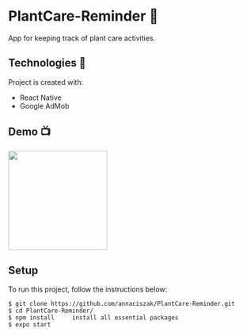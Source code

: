 # PlantCare-Reminder 🌻
App for keeping track of plant care activities.
                          
## Technologies 🔧
Project is created with:
* React Native
* Google AdMob

## Demo 📺
  <img src="/assets/plant_care.gif" width="200"/>

## Setup
To run this project, follow the instructions below:

```
$ git clone https://github.com/annaciszak/PlantCare-Reminder.git
$ cd PlantCare-Reminder/
$ npm install     install all essential packages
$ expo start     
```
